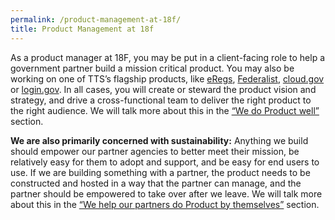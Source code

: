 ```yaml
---
permalink: /product-management-at-18f/
title: Product Management at 18f
---
```

As a product manager at 18F, you may be put in a client-facing role to help a government partner build a mission critical product.  You may also be working on one of TTS’s flagship products, like <a href="https://eregs.github.io/" target="_blank">eRegs</a>, <a href="https://federalist.18f.gov" target="new">Federalist</a>, <a href="https://cloud.gov" target="new">cloud.gov</a> or <a href="https://login.gov/" target="_blank">login.gov</a>. In all cases, you will create or steward the product vision and strategy, and drive a cross-functional team to deliver the right product to the right audience. We will talk more about this in the <a href="/we-do-product-well/">“We do Product well”</a> section.

**We are also primarily concerned with sustainability:** Anything we build should empower our partner agencies to better meet their mission, be relatively easy for them to adopt and support, and be easy for end users to use. If we are building something with a partner, the product needs to be constructed and hosted in a way that the partner can manage, and the partner should be empowered to take over after we leave. We will talk more about this in the <a href="/we-help-our-partners-do-product-by-themselves/">“We help our partners do Product by themselves”</a> section.  